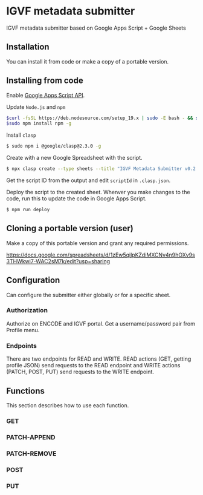 # IGVF metadata submitter

IGVF metadata submitter based on Google Apps Script + Google Sheets


## Installation

You can install it from code or make a copy of a portable version.

## Installing from code

Enable [Google Apps Script API](https://script.google.com/home/usersettings).

Update `Node.js` and `npm`
```bash
$curl -fsSL https://deb.nodesource.com/setup_19.x | sudo -E bash - && sudo apt-get install -y nodejs
$sudo npm install npm -g
```

Install `clasp`
```bash
$ sudo npm i @google/clasp@2.3.0 -g
```

Create with a new Google Spreadsheet with the script.
```bash
$ npx clasp create --type sheets --title "IGVF Metadata Submitter v0.2.0" --rootDir ./dist
```

Get the script ID from the output and edit `scriptId` in `.clasp.json`.

Deploy the script to the created sheet. Whenver you make changes to the code, run this to update the code in Google Apps Script.
```bash
$ npm run deploy
```


## Cloning a portable version (user)

Make a copy of this portable version and grant any required permissions.

https://docs.google.com/spreadsheets/d/1zEw5qilpKZdiMXCNv4n9hOXv9s3THWkwi7-WAC2sM7k/edit?usp=sharing


## Configuration

Can configure the submitter either globally or for a specific sheet.

### Authorization

Authorize on ENCODE and IGVF portal. Get a username/password pair from Profile menu.

### Endpoints

There are two endpoints for READ and WRITE. READ actions (GET, getting profile JSON) send requests to the READ endpoint and WRITE actions (PATCH, POST, PUT) send requests to the WRITE endpoint.


## Functions

This section describes how to use each function.

### GET

### PATCH-APPEND

### PATCH-REMOVE

### POST

### PUT
